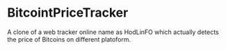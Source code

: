 # BitcointPriceTracker
A clone of a web tracker online name as HodLinFO which actually detects the price of Bitcoins on different platoform.
